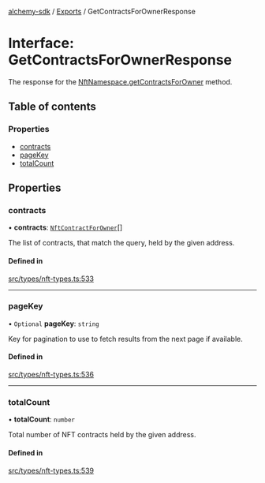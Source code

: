 [alchemy-sdk](../README.md) / [Exports](../modules.md) / GetContractsForOwnerResponse

# Interface: GetContractsForOwnerResponse

The response for the [NftNamespace.getContractsForOwner](../classes/NftNamespace.md#getcontractsforowner) method.

## Table of contents

### Properties

- [contracts](GetContractsForOwnerResponse.md#contracts)
- [pageKey](GetContractsForOwnerResponse.md#pagekey)
- [totalCount](GetContractsForOwnerResponse.md#totalcount)

## Properties

### contracts

• **contracts**: [`NftContractForOwner`](NftContractForOwner.md)[]

The list of contracts, that match the query, held by the given address.

#### Defined in

[src/types/nft-types.ts:533](https://github.com/alchemyplatform/alchemy-sdk-js/blob/44aa50c/src/types/nft-types.ts#L533)

___

### pageKey

• `Optional` **pageKey**: `string`

Key for pagination to use to fetch results from the next page if available.

#### Defined in

[src/types/nft-types.ts:536](https://github.com/alchemyplatform/alchemy-sdk-js/blob/44aa50c/src/types/nft-types.ts#L536)

___

### totalCount

• **totalCount**: `number`

Total number of NFT contracts held by the given address.

#### Defined in

[src/types/nft-types.ts:539](https://github.com/alchemyplatform/alchemy-sdk-js/blob/44aa50c/src/types/nft-types.ts#L539)
